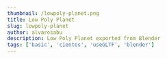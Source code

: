 ```yaml
---
thumbnail: /lowpoly-planet.png
title: Low Poly Planet
slug: lowpoly-planet
author: alvarosabu
description: Low Poly Planet exported from Blender
tags: ['basic', 'cientos', 'useGLTF', 'blender']
---
```


<LowpolyPlanet />
